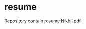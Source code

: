 # resume
Repository contain resume 
[Nikhil.pdf](https://github.com/NikhilMali-98/resume/files/12509604/Nikhil.pdf)
